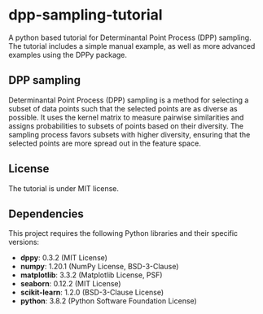 # dpp-sampling-tutorial
A python based tutorial for Determinantal Point Process (DPP) sampling. The tutorial includes a simple manual example, as well as more advanced examples using the DPPy package.


## DPP sampling
Determinantal Point Process (DPP) sampling is a method for selecting a subset of data points such that the selected points are as diverse as possible. It uses the kernel matrix to measure pairwise similarities and assigns probabilities to subsets of points based on their diversity. The sampling process favors subsets with higher diversity, ensuring that the selected points are more spread out in the feature space.

## License
The tutorial is under MIT license. 

## Dependencies

This project requires the following Python libraries and their specific versions:

- **dppy**: 0.3.2 (MIT License)
- **numpy**: 1.20.1 (NumPy License, BSD-3-Clause)
- **matplotlib**: 3.3.2 (Matplotlib License, PSF)
- **seaborn**: 0.12.2 (MIT License)
- **scikit-learn**: 1.2.0 (BSD-3-Clause License)
- **python**: 3.8.2 (Python Software Foundation License)
